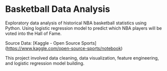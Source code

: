 # Basketball Data Analysis
Exploratory data analysis of historical NBA basketball statistics using Python.
Using logistic regression model to predict which NBA players will be voted into the Hall of Fame.

Source Data: [Kaggle - Open Source Sports] (https://www.kaggle.com/open-source-sports/notebook) 

This project involved data cleaning, data visualization, feature engineering, and logistic regression model building.
